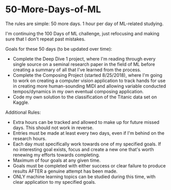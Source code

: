 # 50-More-Days-of-ML
The rules are simple: 50 more days. 1 hour per day of ML-related studying.

I'm continuing the 100 Days of ML challenge, just refocusing and making sure that I don't repeat past mistakes.

Goals for these 50 days (to be updated over time):
* Complete the Deep Dive 1 project, where I'm reading through every single source on a seminal research paper in the field of ML before creating a summary of all that I've learned from the process.
* Complete the Composing Project (started 8/25/2018), where I'm going to work on creating a computer vision application to track hands for use in creating more human-sounding MIDI and allowing variable conducted tempos/dynamics in my own eventual composing application.
* Code my own solution to the classification of the Titanic data set on Kaggle.

Additional Rules:
* Extra hours can be tracked and allowed to make up for future missed days. This should not work in reverse.
* Entries must be made at least every two days, even if I'm behind on the research hours.
* Each day must specifically work towards one of my specified goals. If no interesting goal exists, focus and create a new one that's worth renewing my efforts towards completing.
* Maximum of four goals at any given time.
* Goals must be completed with either success or clear failure to produce results AFTER a genuine attempt has been made.
* ONLY machine learning topics can be studied during this time, with clear application to my specified goals.
